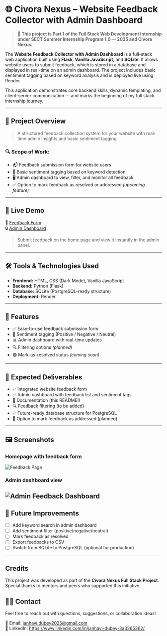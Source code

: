 # 🌐 Civora Nexus – Website Feedback Collector with Admin Dashboard

> 🚀 **This project is Part 1 of the Full Stack Web Development Internship under SECT Summer Internship Program 1.0 — 2025 and Civora Nexus.**

The **Website Feedback Collector with Admin Dashboard** is a full-stack web application built using **Flask**, **Vanilla JavaScript**, and **SQLite**. It allows website users to submit feedback, which is stored in a database and displayed in real-time on an admin dashboard. The project includes basic sentiment tagging based on keyword analysis and is deployed live using Render.

This application demonstrates core backend skills, dynamic templating, and client-server communication — and marks the beginning of my full stack internship journey.

---

## 📝 Project Overview

> A structured feedback collection system for your website with real-time admin insights and basic sentiment tagging.

### 🔍 Scope of Work:
- 📬 Feedback submission form for website users
- 🧠 Basic sentiment tagging based on keyword detection
- 🖥️ Admin dashboard to view, filter, and monitor all feedback
- ✅ Option to mark feedback as resolved or addressed *(upcoming feature)*

---

## 🚀 Live Demo

🔗 [Feedback Form](https://website-feedback-1.onrender.com)  
🔒 [Admin Dashboard](https://website-feedback-1.onrender.com/admin)

> Submit feedback on the home page and view it instantly in the admin panel.

---

## 🛠️ Tools & Technologies Used

- **Frontend:** HTML, CSS (Dark Mode), Vanilla JavaScript
- **Backend:** Python (Flask)
- **Database:** SQLite (PostgreSQL-ready structure)
- **Deployment:** Render

---

## 🎯 Features

- ✅ Easy-to-use feedback submission form
- 🧠 Sentiment tagging (Positive / Negative / Neutral)
- 📊 Admin dashboard with real-time updates
- 🔍 Filtering options *(planned)*
- 🟢 Mark-as-resolved status *(coming soon)*
---


## 🧩 Expected Deliverables

- ✅ Integrated website feedback form  
- ✅ Admin dashboard with feedback list and sentiment tags  
- 📄 Documentation (this README!)  
- 🔍 Feedback filtering (to be added)  
- ✅ Future-ready database structure for PostgreSQL  
- 🔄 Option to mark feedback as addressed (planned)

---

## 🖼️ Screenshots 
### Homepage with feedback form
  ![Feedback Page](https://github.com/buildwithjanhavi/Website-Feedback-Collector-with-Admin-Dashboard-/blob/main/assests-1/feedback%20form.png)
  
### Admin dashboard view

![Admin Feedback Dashboard](https://github.com/buildwithjanhavi/Website-Feedback-Collector-with-Admin-Dashboard-/blob/main/assests-1/admin%20.png)
---
## 🔮 Future Improvements

- [ ] Add keyword search in admin dashboard
- [ ] Add sentiment filter (positive/negative/neutral)
- [ ] Mark feedback as resolved
- [ ] Export feedbacks to CSV
- [ ] Switch from SQLite to PostgreSQL (optional for production)

---
##  Credits

This project was developed as part of the **Civora Nexus Full Stack Project**. Special thanks to mentors and peers who supported this initiative.

## 🙋‍♀️ Contact

Feel free to reach out with questions, suggestions, or collaboration ideas!

📧 Email: janhavi.dubey2025@gmail.com  
🔗 LinkedIn: https://www.linkedin.com/in/janhavi-dubey-3a3365362/








